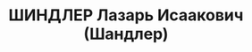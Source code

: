 ---
title: ШИНДЛЕР Лазарь Исаакович (Шандлер)
description: р. 1908, м. Смоленськ, єврей, з міщан, чл. ВКП(б), освіта початкова,
  голова Жовтневої районної ради ТСОАВІАХ ІМу, м. Дніпропетровськ. 14.01.1938 звинувачений
  у належності до к/рев. організації, розстріляний 15.01.1938 р. Реабілітований 29.08.1957
  р.
---